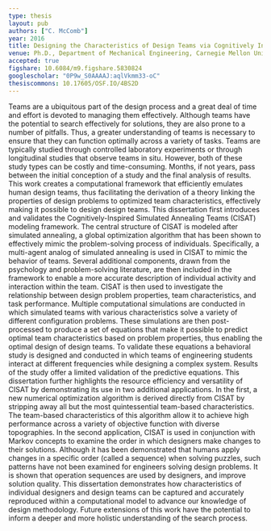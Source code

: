 ```yaml
---
type: thesis
layout: pub
authors: ["C. McComb"]
year: 2016
title: Designing the Characteristics of Design Teams via Cognitively Inspired Computational Modeling
venue: Ph.D., Department of Mechanical Engineering, Carnegie Mellon University
accepted: true
figshare: 10.6084/m9.figshare.5830824
googlescholar: "0P9w_S0AAAAJ:aqlVkmm33-oC"
thesiscommons: 10.17605/OSF.IO/4BS2D
---
```

Teams are a ubiquitous part of the design process and a great deal of time and effort is devoted to managing them effectively. Although teams have the potential to search effectively for solutions, they are also prone to a number of pitfalls. Thus, a greater understanding of teams is necessary to ensure that they can function optimally across a variety of tasks. Teams are typically studied through controlled laboratory experiments or through longitudinal studies that observe teams in situ. However, both of these study types can be costly and time-consuming. Months, if not years, pass between the initial conception of a study and the final analysis of results. This work creates a computational framework that efficiently emulates human design teams, thus facilitating the derivation of a theory linking the properties of design problems to optimized team characteristics, effectively making it possible to design design teams. This dissertation first introduces and validates the Cognitively-Inspired Simulated Annealing Teams (CISAT) modeling framework. The central structure of CISAT is modeled after simulated annealing, a global optimization algorithm that has been shown to effectively mimic the problem-solving process of individuals. Specifically, a multi-agent analog of simulated annealing is used in CISAT to mimic the behavior of teams. Several additional components, drawn from the psychology and problem-solving literature, are then included in the framework to enable a more accurate description of individual activity and interaction within the team. CISAT is then used to investigate the relationship between design problem properties, team characteristics, and task performance. Multiple computational simulations are conducted in which simulated teams with various characteristics solve a variety of different configuration problems. These simulations are then post-processed to produce a set of equations that make it possible to predict optimal team characteristics based on problem properties, thus enabling the optimal design of design teams. To validate these equations a behavioral study is designed and conducted in which teams of engineering students interact at different frequencies while designing a complex system. Results of the study offer a limited validation of the predictive equations. This dissertation further highlights the resource efficiency and versatility of CISAT by demonstrating its use in two additional applications. In the first, a new numerical optimization algorithm is derived directly from CISAT by stripping away all but the most quintessential team-based characteristics. The team-based characteristics of this algorithm allow it to achieve high performance across a variety of objective function with diverse topographies. In the second application, CISAT is used in conjunction with Markov concepts to examine the order in which designers make changes to their solutions. Although it has been demonstrated that humans apply changes in a specific order (called a sequence) when solving puzzles, such patterns have not been examined for engineers solving design problems. It is shown that operation sequences are used by designers, and improve solution quality. This dissertation demonstrates how characteristics of individual designers and design teams can be captured and accurately reproduced within a computational model to advance our knowledge of design methodology. Future extensions of this work have the potential to inform a deeper and more holistic understanding of the search process.
